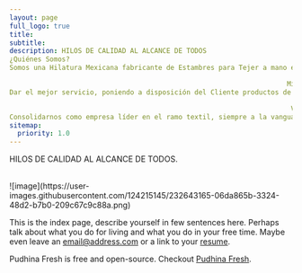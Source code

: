 ```yaml
---
layout: page
full_logo: true
title: 
subtitle: 
description: HILOS DE CALIDAD AL ALCANCE DE TODOS
¿Quiénes Somos?
Somos una Hilatura Mexicana fabricante de Estambres para Tejer a mano e Hilo para la Industria Textil desde el año de 1928, siempre ofreciendo el mejor servicio con                                         productos de excelente calidad a un precio al alcance de todos.

                                                                     Misión
Dar el mejor servicio, poniendo a disposición del Cliente productos de Excelente Calidad y con un Precio al Alcance de todos, que los mantiene en la preferencia del                                                              fabricante y consumidor.

                                                                      Visión
Consolidarnos como empresa líder en el ramo textil, siempre a la vanguardia en calidad y colores para cubrir satisfactoriamente las necesidades de nuestros Clientes.
sitemap:
  priority: 1.0
---
```

<p class="describe-text">HILOS DE CALIDAD AL ALCANCE DE TODOS.</p>
<br>
![image](https://user-images.githubusercontent.com/124215145/232643165-06da865b-3324-48d2-b7b0-209c67c9c88a.png)

This is the index page, describe yourself in few sentences here. Perhaps talk about what you do for living and what you do in your free time. Maybe even leave an [email@address.com](#) or a link to your [resume](#).

Pudhina Fresh is free and open-source. Checkout [Pudhina Fresh](https://github.com/ritijjain/pudhina-fresh).

<br>
<br>
<br>
<br>
<br>
<br>
<br>
